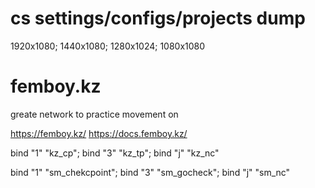 # cs settings/configs/projects dump
1920x1080; 1440x1080; 1280x1024; 1080x1080
# femboy.kz
greate network to practice movement on

https://femboy.kz/
https://docs.femboy.kz/

bind "1" "kz_cp"; bind "3" "kz_tp"; bind "j" "kz_nc"

bind "1" "sm_chekcpoint"; bind "3" "sm_gocheck"; bind "j" "sm_nc"

